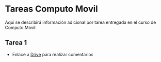 # Tareas Computo Movil

Aquí se describirá información adicional por tarea entregada en el curso de Computo Móvil

## Tarea 1 

- Enlace a [Drive](https://docs.google.com/document/d/1iHkr5JQ69t4YD1rKvPfuN5RSl49hpDNSEBcxTRUNKeI/edit?usp=sharing) para realizar comentarios
